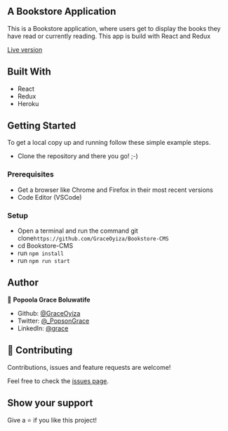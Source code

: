 ## A Bookstore Application
This is a Bookstore application, where users get to display the books they have read or currently reading. This app is build with React and Redux 


[Live version](https://graceoyiza13-bookstore.herokuapp.com/)

## Built With

- React
- Redux
- Heroku

## Getting Started

To get a local copy up and running follow these simple example steps.

- Clone the repository and there you go! ;-)

### Prerequisites

- Get a browser like Chrome and Firefox in their most recent versions
- Code Editor (VSCode)
### Setup

- Open a terminal and run the command git clone```https://github.com/GraceOyiza/Bookstore-CMS```
- cd Bookstore-CMS
- run ```npm install```
- run ```npm run start```


## Author

👤 **Popoola Grace Boluwatife**

- Github: [@GraceOyiza](https://github.com/GraceOyiza)
- Twitter: [@\_PopsonGrace](https://twitter.com/_PopsonGrace)
- LinkedIn: [@grace](https://www.linkedin.com/in/grace-popoola)

## 🤝 Contributing

Contributions, issues and feature requests are welcome!

Feel free to check the [issues page](https://github.com/GraceOyiza/Bookstore-CMS/issues).

## Show your support

Give a ⭐️ if you like this project!